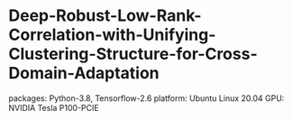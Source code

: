 # Deep-Robust-Low-Rank-Correlation-with-Unifying-Clustering-Structure-for-Cross-Domain-Adaptation
packages: Python-3.8, Tensorflow-2.6
platform: Ubuntu Linux 20.04
GPU: NVIDIA Tesla P100-PCIE
